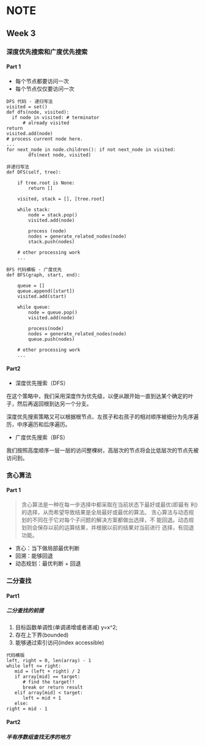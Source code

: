 # NOTE
## Week 3
### 深度优先搜索和广度优先搜索
#### Part 1
- 每个节点都要访问一次
- 每个节点仅仅要访问一次
```
DFS 代码 - 递归写法
visited = set()
def dfs(node, visited):
  if node in visited: # terminator
      # already visited
return
visited.add(node)
# process current node here.
...
for next_node in node.children(): if not next_node in visited:
        dfs(next node, visited)
```

```
非递归写法
def DFS(self, tree): 

	if tree.root is None: 
		return [] 

	visited, stack = [], [tree.root]

	while stack: 
		node = stack.pop() 
		visited.add(node)

		process (node) 
		nodes = generate_related_nodes(node) 
		stack.push(nodes) 

	# other processing work 
	...
```

```
BFS 代码模板 - 广度优先
def BFS(graph, start, end):

	queue = [] 
	queue.append([start]) 
	visited.add(start)

	while queue: 
		node = queue.pop() 
		visited.add(node)

		process(node) 
		nodes = generate_related_nodes(node) 
		queue.push(nodes)

	# other processing work 
	...
```
#### Part2
- 深度优先搜索（DFS）

在这个策略中，我们采用深度作为优先级，以便从跟开始一直到达某个确定的叶子，然后再返回根到达另一个分支。

深度优先搜索策略又可以根据根节点、左孩子和右孩子的相对顺序被细分为先序遍历，中序遍历和后序遍历。

- 广度优先搜索（BFS）

我们按照高度顺序一层一层的访问整棵树，高层次的节点将会比低层次的节点先被访问到。


### 贪心算法
#### Part 1
> 贪心算法是一种在每一步选择中都采取在当前状态下最好或最优(即最有 利)的选择，从而希望导致结果是全局最好或最优的算法。
> 贪心算法与动态规划的不同在于它对每个子问题的解决方案都做出选择，不 能回退。动态规划则会保存以前的运算结果，并根据以前的结果对当前进行 选择，有回退功能。
- 贪心：当下做局部最优判断
- 回溯：能够回退
- 动态规划：最优判断 + 回退


### 二分查找
#### Part1
##### 二分查找的前提
1. 目标函数单调性(单调递增或者递减) y=x^2; 
1. 存在上下界(bounded)
1. 能够通过索引访问(index accessible)


```
代码模版
left, right = 0, len(array) - 1 
while left <= right:
   mid = (left + right) / 2
   if array[mid] == target:
      # find the target!!
      break or return result
   elif array[mid] < target:
      left = mid + 1
   else:
right = mid - 1
```
#### Part2
##### 半有序数组查找无序的地方
  

